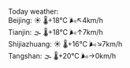 Today weather:  
Beijing: ☀️ 🌡️+18°C 🌬️↖4km/h  
Tianjin: 🌫  🌡️+18°C 🌬️↑7km/h  
Shijiazhuang: ☀️ 🌡️+16°C 🌬️↘7km/h  
Tangshan: 🌫  🌡️+20°C 🌬️→0km/h  
